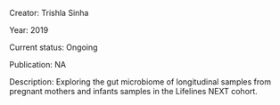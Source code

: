 Creator: Trishla Sinha

Year: 2019

Current status: Ongoing

Publication: NA

Description: Exploring the gut microbiome of longitudinal samples from pregnant mothers and infants samples in the Lifelines NEXT cohort. 
